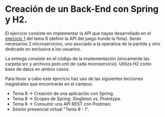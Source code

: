 # Creación de un Back-End con Spring y H2.

El ejercicio consiste en implementar la API que hayas desarrollado en el [ejercicio 1](https://github.com/UnirCs/DWFS-PER7660-2223/blob/master/06_Tema6/00_RESOURCES/T6_E1.md) del tema 6 (definir la API del juego hunde la flota). Serán necesarios 2 microservicios, uno asociado a la operativa de la partida y otro dedicado en exclusiva a los usuarios.

La entrega consiste en el código de la implementación (únicamente las carpeta src y archivos pom.xml de cada microservicio).
Utiliza H2 como base de datos en ambos casos.

Para llevar a cabo este ejercicio haz uso de las siguientes lecciones magistrales que encontrarás en el campus:
- Tema 8 -> Creación de una aplicación con Spring.
- Tema 8 -> Scopes de Spring: Singleton vs. Prototype.
- Tema 6 -> Consumir una API REST con Postman.
- Sesión presencial virtual "Tema 8 - I".
